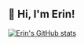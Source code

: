 ## :wave: Hi, I'm Erin!

[![Erin's GitHub stats](https://github-readme-stats.vercel.app/api?username=erinnmclaughlin)](https://github.com/anuraghazra/github-readme-stats)
